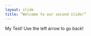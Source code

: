 ```yaml
---
layout: slide
title: “Welcome to our second slide!”
---
```

My Test!
Use the left arrow to go back!
